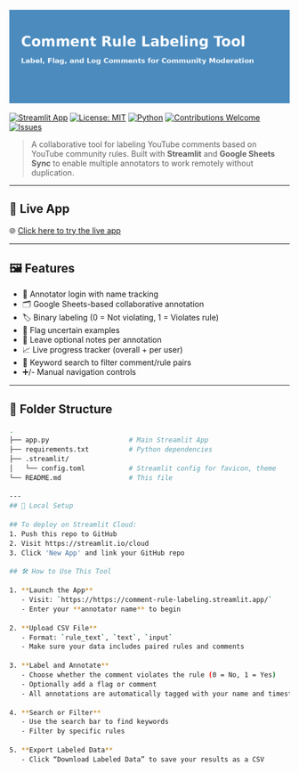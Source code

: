 ![Banner](./assets/streamlit_banner.png)

[![Streamlit App](https://img.shields.io/badge/Live%20Demo-Streamlit-ff4b4b?logo=streamlit&logoColor=white)](https://comment-rule-labeling.streamlit.app/)
[![License: MIT](https://img.shields.io/badge/License-MIT-blue.svg)](LICENSE)
[![Python](https://img.shields.io/badge/Python-3.10%2B-blue?logo=python)](https://www.python.org/)
[![Contributions Welcome](https://img.shields.io/badge/contributions-welcome-brightgreen.svg?style=flat)](CONTRIBUTING.md)
[![Issues](https://img.shields.io/github/issues/bfiliks/comment-rule-labeling)](https://github.com/bfiliks/comment-rule-labeling/issues)

> A collaborative tool for labeling YouTube comments based on YouTube community rules. Built with **Streamlit** and **Google Sheets Sync** to enable multiple annotators to work remotely without duplication.

---

## 🚀 Live App

🌐 [Click here to try the live app](https://comment-rule-labeling.streamlit.app/)

---

## 🖼️ Features

- 🔐 Annotator login with name tracking
- 🗂️ Google Sheets-based collaborative annotation
- 🏷️ Binary labeling (0 = Not violating, 1 = Violates rule)
- 🏁 Flag uncertain examples
- 💬 Leave optional notes per annotation
- 📈 Live progress tracker (overall + per user)
- 🔎 Keyword search to filter comment/rule pairs
- ➕/- Manual navigation controls

---

## 📁 Folder Structure

```bash
.
├── app.py                    # Main Streamlit App
├── requirements.txt          # Python dependencies
├── .streamlit/
│   └── config.toml           # Streamlit config for favicon, theme
└── README.md                 # This file

---
## 🧪 Local Setup

## To deploy on Streamlit Cloud:
1. Push this repo to GitHub
2. Visit https://streamlit.io/cloud
3. Click 'New App' and link your GitHub repo

## 🛠 How to Use This Tool

1. **Launch the App**
   - Visit: `https://https://comment-rule-labeling.streamlit.app/`
   - Enter your **annotator name** to begin

2. **Upload CSV File**
   - Format: `rule_text`, `text`, `input`
   - Make sure your data includes paired rules and comments

3. **Label and Annotate**
   - Choose whether the comment violates the rule (0 = No, 1 = Yes)
   - Optionally add a flag or comment
   - All annotations are automatically tagged with your name and timestamp

4. **Search or Filter**
   - Use the search bar to find keywords
   - Filter by specific rules

5. **Export Labeled Data**
   - Click “Download Labeled Data” to save your results as a CSV
